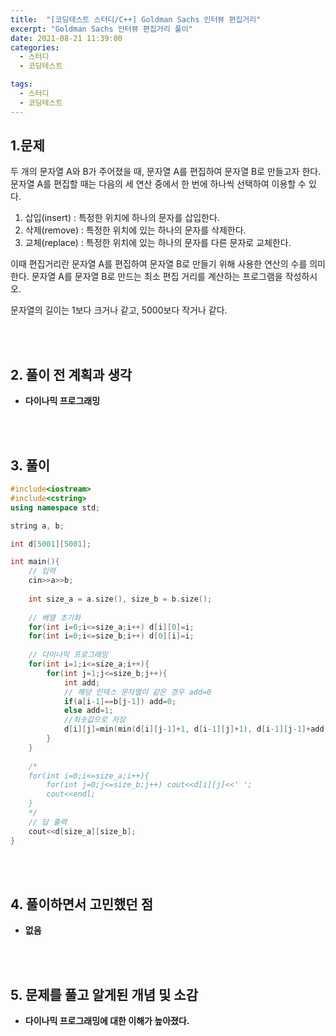 ```yaml
---
title:  "[코딩테스트 스터디/C++] Goldman Sachs 인터뷰 편집거리"
excerpt: "Goldman Sachs 인터뷰 편집거리 풀이"
date: 2021-08-21 11:39:00
categories:
  - 스터디
  - 코딩테스트

tags:
  - 스터디
  - 코딩테스트
---
```


## 1.문제 

두 개의 문자열 A와 B가 주어졌을 때, 문자열 A를 편집하여 문자열 B로 만들고자 한다. 문자열 A를 편집할 때는 다음의 세 연산 중에서 한 번에 하나씩 선택하여 이용할 수 있다.
1. 삽입(insert) : 특정한 위치에 하나의 문자를 삽입한다.
2. 삭제(remove) : 특정한 위치에 있는 하나의 문자를 삭제한다.
3. 교체(replace) : 특정한 위치에 있는 하나의 문자를 다른 문자로 교체한다.

이때 편집거리란 문자열 A를 편집하여 문자열 B로 만들기 위해 사용한 연산의 수를 의미한다. 문자열 A를 문자열 B로 만드는 최소 편집 거리를 계산하는 프로그램을 작성하시오. 

문자열의 길이는 1보다 크거나 같고, 5000보다 작거나 같다.

<br>
<br>

## 2. 풀이 전 계획과 생각

- **다이나믹 프로그래밍**


<br>
<br>

## 3. 풀이

```cpp
#include<iostream>
#include<cstring>
using namespace std;

string a, b;

int d[5001][5001];

int main(){
	// 입력  
	cin>>a>>b;
	
	int size_a = a.size(), size_b = b.size();
	
	// 배열 초기화  
	for(int i=0;i<=size_a;i++) d[i][0]=i;
	for(int i=0;i<=size_b;i++) d[0][i]=i;
	
	// 다이나믹 프로그래밍  
	for(int i=1;i<=size_a;i++){
		for(int j=1;j<=size_b;j++){
			int add;
			// 해당 인덱스 문자열이 같은 경우 add=0 
			if(a[i-1]==b[j-1]) add=0;
			else add=1;
			//최솟값으로 저장  
			d[i][j]=min(min(d[i][j-1]+1, d[i-1][j]+1), d[i-1][j-1]+add);	
		}
	}	
	
	/*
	for(int i=0;i<=size_a;i++){
		for(int j=0;j<=size_b;j++) cout<<d[i][j]<<' ';
		cout<<endl;
	}
	*/
	// 답 출력 
	cout<<d[size_a][size_b]; 
}
```


<br>
<br>

## 4. 풀이하면서 고민했던 점

- **없음**


<br>
<br>

## 5. 문제를 풀고 알게된 개념 및 소감
- **다이나믹 프로그래밍에 대한 이해가 높아졌다.**